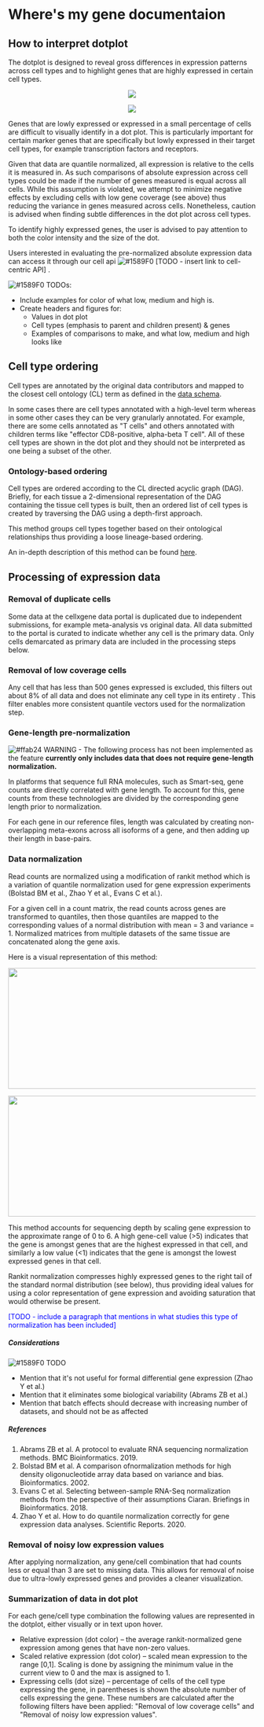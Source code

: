 # Where's my gene documentaion

## How to interpret dotplot

The dotplot is designed to reveal gross differences in expression patterns across cell types and to highlight genes that are highly expressed in certain cell types. 

 <p align="center">
    <img src="./files/illustration_legend.png">
 </p>

 <p align="center">
    <img src="./files/illustration_main_info.png">
 </p>


Genes that are lowly expressed or expressed in a small percentage of cells are difficult to visually  identify in a dot plot. This is particularly important for certain marker genes that are specifically but lowly expressed in their target cell types, for example transcription factors and receptors.

Given that data are quantile normalized, all expression is relative to the cells it is measured in. As such comparisons of absolute expression across cell types could be made if the number of genes measured is equal across all cells. While this assumption is violated, we attempt to minimize negative effects by excluding cells with low gene coverage (see above) thus reducing the variance in genes measured across cells. Nonetheless, caution is advised when finding subtle differences in the dot plot across cell types. 

To identify highly expressed genes, the user is advised to pay attention to both the color intensity and the size of the dot. 

Users interested in evaluating the pre-normalized absolute expression data can access it through our cell api ![#1589F0](https://via.placeholder.com/15/1589F0/000000?text=+) [TODO - insert link to cell-centric API] </span>.

![#1589F0](https://via.placeholder.com/15/1589F0/000000?text=+) TODOs:

 - Include examples for color of what low, medium and high is. </span>
 - Create headers and figures for:
   - Values in dot plot
   - Cell types (emphasis to parent and children present) & genes
   - Examples of comparisons to make, and what low, medium and high looks like


## Cell type ordering

Cell types are annotated by the original data contributors and mapped to the closest cell ontology (CL) term as defined in the [data schema](https://github.com/chanzuckerberg/single-cell-curation/blob/main/schema/2.0.0/schema.md#cell_type_ontology_term_id). 

In some cases there are cell types annotated with a high-level term whereas in some other cases they can be very granularly annotated. For example, there are some cells annotated as "T cells" and others annotated with children terms like "effector CD8-positive, alpha-beta T cell". All of these cell types are shown in the dot plot and they should not be interpreted as one being a subset of the other.


### Ontology-based ordering

Cell types are ordered according to the CL directed acyclic graph (DAG). Briefly, for each tissue a 2-dimensional representation of the DAG containing the tissue cell types is built, then an ordered list of cell types is created by traversing the DAG using a depth-first approach.  

This method groups cell types together based on their ontological relationships thus providing a loose lineage-based ordering.

An in-depth description of this method can be found [here](./cell-type-ontology-ordering.md).


## Processing of expression data

### Removal of duplicate cells

Some data at the cellxgene data portal is duplicated due to independent submissions, for example meta-analysis vs original data. All data submitted to the portal is curated to indicate whether any cell is the primary data. Only cells demarcated as primary data are included in the processing steps below.

### Removal of low coverage cells

Any cell that has less than 500 genes expressed is excluded, this filters out about 8% of all data and does not eliminate any cell type in its entirety . This filter enables more consistent quantile vectors used for the normalization step.

### Gene-length pre-normalization

![#ffab24](https://via.placeholder.com/15/ffab24/000000?text=+) WARNING - The following process has not been implemented as the feature **currently only includes data that does not require gene-length normalization.**

In platforms that sequence full RNA molecules, such as Smart-seq, gene counts are directly correlated with gene length. To account for this, gene counts from these technologies are divided by the corresponding gene length prior to normalization.

For each gene in our reference files, length was calculated by creating non-overlapping meta-exons across all isoforms of a gene, and then adding up their length in base-pairs. 

### Data normalization

Read counts are normalized using a modification of rankit method which is a variation of quantile normalization used for gene expression experiments (Bolstad BM et al., Zhao Y et al., Evans C et al.).  

For a given cell in a count matrix, the read counts across genes are transformed to quantiles, then those quantiles are mapped to the corresponding values of a normal distribution with mean = 3 and variance = 1. Normalized matrices from multiple datasets of the same tissue are concatenated along the gene axis.


Here is a visual representation of this method:

 <p align="center">
    <img src="./files/distribution_read_counts.png" width="600" height="246">
 </p>
 
  <p align="center">
    <img src="./files/distribution_rankit.png" width="600" height="246"	>
 </p>
 
This method accounts for sequencing depth by scaling gene expression to the approximate range of 0 to 6. A high gene-cell value (>5)  indicates that the gene is amongst genes that are the highest expressed in that cell, and similarly a low value (<1) indicates that the gene is amongst the lowest expressed genes in that cell. 

Rankit normalization compresses highly expressed genes to the right tail of the standard normal distribution (see below), thus providing ideal values for using a color representation of gene expression and avoiding saturation that would otherwise be present.

<span style="color:blue"> [TODO - include a paragraph that mentions in what studies this type of normalization has been included] </span>

##### Considerations 

![#1589F0](https://via.placeholder.com/15/1589F0/000000?text=+) TODO

- Mention that it's not useful for formal differential gene expression (Zhao Y et al.)
- Mention that it eliminates some biological variability  (Abrams ZB et al.)
- Mention that batch effects should decrease with increasing number of datasets, and should not be as affected


##### References

1. Abrams ZB et al. A protocol to evaluate RNA sequencing normalization methods. BMC Bioinformatics. 2019.
1. Bolstad BM et al. A comparison ofnormalization methods for high density oligonucleotide array data based on variance and bias. Bioinformatics. 2002.
1. Evans C et al. Selecting between-sample RNA-Seq normalization methods from the perspective of their assumptions Ciaran. Briefings in Bioinformatics. 2018.
1. Zhao Y et al. How to do quantile normalization correctly for gene expression data analyses. Scientific Reports. 2020.

### Removal of noisy low expression values

After applying normalization, any gene/cell combination that had counts less or equal than 3 are set to missing data. This allows for removal of noise due to ultra-lowly expressed genes and provides a cleaner visualization.

### Summarization of data in dot plot

For each gene/cell type combination the following values are represented in the dotplot, either visually or in text upon hover.

* Relative expression (dot color) – the average rankit-normalized gene expression among genes that have non-zero values.
* Scaled relative expression (dot color) – scaled mean expression to the range [0,1]. Scaling is done by assigning the minimum value in the current view to 0 and the max is assigned to 1. 
* Expressing cells (dot size) – percentage of cells of the cell type expressing the gene, in parentheses is shown the absolute number of cells expressing the gene. These numbers are calculated after the following filters have been applied: "Removal of low coverage cells" and "Removal of noisy low expression values".